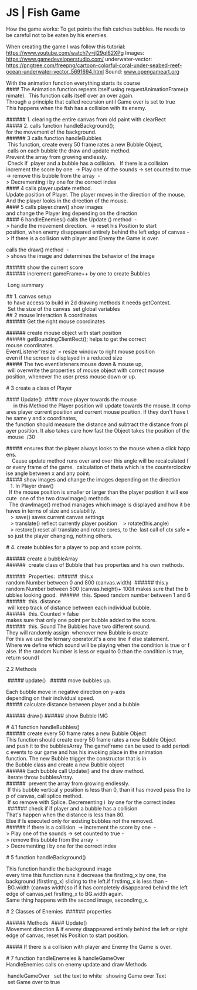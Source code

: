 # JS | Fish Game  

How the game works: 
To get points the fish catches bubbles. He needs to be careful not to be eaten by his enemies.

When creating the game I  was follow this tutorial: https://www.youtube.com/watch?v=jl29qI62XPg
Images: 
https://www.gamedeveloperstudio.com/
underwater-vector: 
https://pngtree.com/freepng/cartoon-colorful-coral-under-seabed-reef-ocean-underwater-vector_5691694.html
Sound: 
www.opengameart.org

With the animation function everything starts its course
#### The Animation function repeats itself using requestAnimationFrame(animate). 
This function calls itself over an over again.
Through a principle that called recursion until Game over is set to true
This happens when the fish has a collision with its enemy.

###### 1. clearing the entire canvas from old paint with clearRect 
##### 2. calls function handleBackground(); 
for the movement of the background.
###### 3 calls function handleBubbles 
 This function, create every 50 frame rates a new Bubble Object,
 calls on each bubble the draw and update method. Prevent the array from growing endlessly. 
 Check if  player and a bubble has a collision. 
 If there is a collision 
increment the score by one 
-> Play one of the sounds
-> set counted to true
-> remove this bubble from the array 
-> Decrementing i by one for the correct index 
#### 4 calls player.update method. 
Update position of Player. The player moves in the direction of the mouse. 
And the player looks in the direction of the mouse. 
#### 5 calls player.draw()
show images
and change the Player img depending on the direction 
#### 6 handleEnemies()
calls the Update () method 
-> handle the movement direction. 
-> reset his Position to start position, when enemy disappeared entirely behind the left edge of canvas
-> If there is a collision with player and Enemy the Game is over.   

calls the draw() method 
-> shows the image and determines the behavior of the image

###### show the current score 
###### increment gameFrame++ by one to create Bubbles


 Long summary

## 1. canvas setup  
 to have access to build in 2d drawing methods it needs getContext. 
 Set the size of the canvas
 set global variables 
## 2 mouse Interaction & coordinates
###### Get the right mouse coordinates 

###### create mouse object with start position
###### getBoundingClientRect(); helps to get the correct
mouse coordinates.  
EventListener'resize' = resize window to right mouse position 
even if the screen is displayed in a reduced size
##### The two eventlisteners mouse down & mouse up,
 will overwrite the properties of mouse object with correct mouse position, whenever the user press mouse down or up.


# 3 create a class of Player

#### Update() 
#### move player towards the mouse
     in this Method the Player position will update towards the mouse. It compares player current position and current mouse position. If they don't have the same y and x coordinates, the function should measure the distance and subtract the distance from player position. It also takes care how fast the Object takes the position of the mouse  /30

##### ensures that the player always looks to the mouse when a click happens.
    Cause update method runs over and over this angle will be recalculated for every frame of the game.  calculation of theta which is the counterclockwise angle between x and any point. 
##### show images and change the images depending on the direction 
   1. In Player draw() 
  If the mouse position is smaller or larger than the player position it will execute  one of the two drawImage() methods. 
  The drawImage() method manages which image is displayed and how it behaves in terms of size and scalability. 
   > save() saves current canvas settings
   > translate() reflect currently player position
   > rotate(this.angle)
   > restore() reset all translate and rotate cores, to the  last call of ctx safe = so just the player changing, nothing others. 



# 4. create bubbles for a player to pop and score points.

###### create a bubbleArray 
######  create class of Bubble that has properties and his own methods. 

######  Properties: 
######  this.x 
random Number between 0 and 800 (canvas.width) 
###### this.y
random Number between 500 (canvas.height)+ 100it makes sure that the bubbles looking good. 
######  this. Speed
random number between 1 and 6
######  this. distance 
 will keep track of distance between each individual bubble.
######  this. Counted = false
makes sure that only one point per bubble added to the score. 
######  this. Sound
The Bubbles have two different sound. 
They will randomly assign 
whenever new Bubble is create
For this we use the ternary operator.it's a one line if else statement. Where we define which sound will be playing when the condition is true or false. If the random Number is less or equal to 0.than the condition is true, return sound1 

2.2 Methods

 ##### update() 
 ##### move bubbles up.  

Each bubble move in negative direction on y-axis 
depending on their individual speed. 
##### calculate distance between player and a bubble

###### draw()
###### show Bubble IMG 




# 4.1 function handleBubbles()
###### create every 50 frame rates a new Bubble Object
This function should create every 50 frame rates a new Bubble Object 
and push it to the bubblesArray The gameFrame can be used to add periodic events to our game and has his invoking place in the animation function. The new Bubble trigger the constructor that is in
the Bubble class and create a new Bubble object  
###### Each bubble call Update() and the draw method.  
 iterate throw bubblesArray.
######  prevent the array from growing endlessly.
 If this bubble vertical y position is less than 0, than it has moved pass the top of canvas, call splice method.
 If so remove with Splice. Decrementing i  by one for the correct index 
 ###### check if if player and a bubble has a collision
That's happen when the distance is less than 80.
Else if Is executed only for existing bubbles not the removed. 
###### if there is a collision 
-> increment the score by one 
-> Play one of the sounds
-> set counted to true
-> remove this bubble from the array 
-> Decrementing i by one for the correct index 

# 5 function handleBackground()

This function handle the background image 
every time this function runs it decrease the firstImg_x by one, the 
background (firstImg_x) sliding to the left.if firstImg_x is less than - BG.width (canvas width)so if it has completely disappeared behind the left edge of canvas,set firstImg_x to BG.width again. Same thing happens with the second image, secondImg_x.

# 2 Classes of Enemies 
###### properties

###### Methods 
#### Update() 
Movement direction & if enemy disappeared entirely behind the left or right edge of canvas, reset his Position to start position. 

##### If there is a collision with player and Enemy the Game is over.  

# 7 function handleEnemeies & handleGameOver
HandleEnemies calls on enemy update and draw Methods 

 handleGameOver 
 set the text to white 
 showing Game over Text 
 set Game over to true